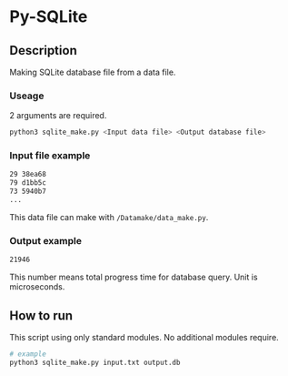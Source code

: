 # Py-SQLite

## Description

Making SQLite database file from a data file.

### Useage

2 arguments are required.

```sh
python3 sqlite_make.py <Input data file> <Output database file>
```

### Input file example

```txt
29 38ea68
79 d1bb5c
73 5940b7
...
```

This data file can make with `/Datamake/data_make.py`.

### Output example

```txt
21946
```

This number means total progress time for database query.
Unit is microseconds.

## How to run

This script using only standard modules.
No additional modules require.

```sh
# example
python3 sqlite_make.py input.txt output.db
```
